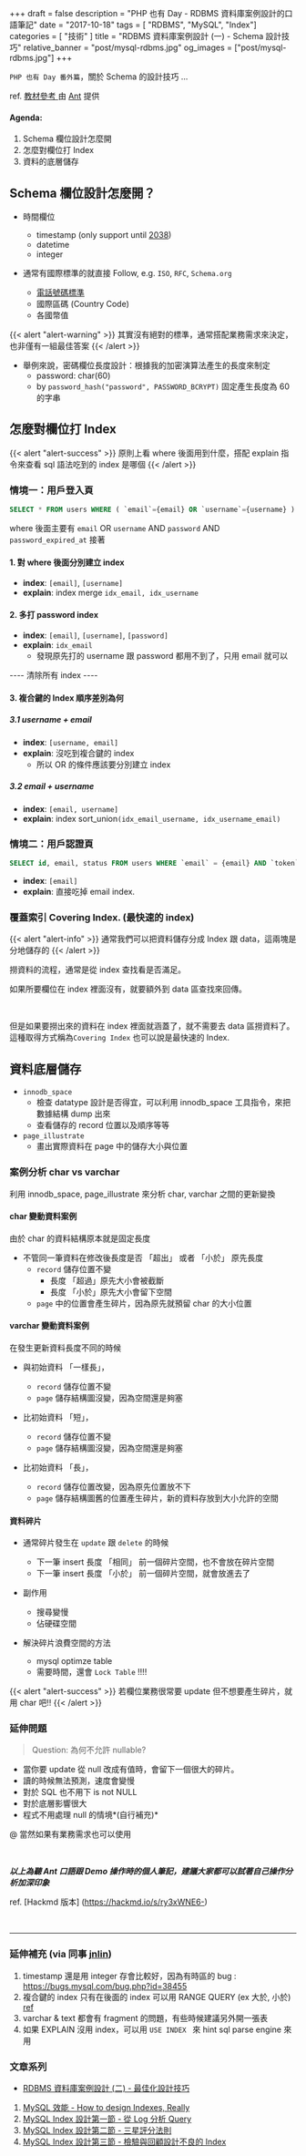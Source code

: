 +++
draft = false
description = "PHP 也有 Day - RDBMS 資料庫案例設計的口語筆記"
date = "2017-10-18"
tags = [ "RDBMS", "MySQL", "Index"]
categories = [ "技術" ]
title = "RDBMS 資料庫案例設計 (一) - Schema 設計技巧"
relative_banner = "post/mysql-rdbms.jpg"
og_images = ["post/mysql-rdbms.jpg"]
+++

`PHP 也有 Day 番外篇`，關於 Schema 的設計技巧 ...

<!--more-->

ref. [教材參考 ](https://blog.gcos.me/Spec.pdf) 由 [Ant](https://about.me/yftzeng) 提供

#### Agenda:
1. Schema 欄位設計怎麼開
2. 怎麼對欄位打 Index
3. 資料的底層儲存

## Schema 欄位設計怎麼開？

- 時間欄位
    - timestamp (only support until [2038](https://zh.wikipedia.org/wiki/2038%E5%B9%B4%E9%97%AE%E9%A2%98))
    - datetime
    - integer

- 通常有國際標準的就直接 Follow, e.g. `ISO`, `RFC`, `Schema.org`
    - [電話號碼標準](https://en.wikipedia.org/wiki/E.164#Telephone_number_categories)
    - 國際區碼 (Country Code)
    - 各國幣值

{{< alert "alert-warning" >}}
其實沒有絕對的標準，通常搭配業務需求來決定，也非僅有一組最佳答案
{{< /alert >}}

- 舉例來說，密碼欄位長度設計：根據我的加密演算法產生的長度來制定
    - password: char(60)
    - by `password_hash("password", PASSWORD_BCRYPT)` 固定產生長度為 60 的字串


## 怎麼對欄位打 Index
{{< alert "alert-success" >}}
原則上看 where 後面用到什麼，搭配 explain 指令來查看 sql 語法吃到的 index 是哪個
{{< /alert >}}


### <span class="text-primary">情境一：用戶登入頁</span>

```sql
SELECT * FROM users WHERE ( `email`={email} OR `username`={username} ) AND `password`={password} AND `password_expired_at` > NOW() AND `status` = {active};
```
where 後面主要有 `email` OR `username` AND `password` AND `password_expired_at`
接著

#### 1. 對 where 後面分別建立 index
- **index**: `[email]`, `[username]`
- **explain**: index merge `idx_email, idx_username`

#### 2. 多打 password index
- **index**: `[email]`, `[username]`, `[password]`
- **explain**: `idx_email`
    - 發現原先打的 username 跟 password 都用不到了，只用 email 就可以

---- 清除所有 index ----

#### 3. 複合鍵的 Index 順序差別為何
##### 3.1 username + email
- **index**: `[username, email]`
- **explain**: 沒吃到複合鍵的 index
    -  所以 OR 的條件應該要分別建立 index
##### 3.2 email + username
- **index**: `[email, username]`
- **explain**: index sort_union`(idx_email_username, idx_username_email)`


### <span class="text-primary">情境二：用戶認證頁</span>

```sql
SELECT id, email, status FROM users WHERE `email` = {email} AND `token` = {token} AND `token_expired_at` > NOW() AND `status` = {unverified}
```
- **index**: `[email]`
- **explain**: 直接吃掉 email index.

### <span class="text-primary">覆蓋索引 Covering Index. (最快速的 index)</span>
{{< alert "alert-info" >}}
通常我們可以把資料儲存分成 Index 跟 data，這兩塊是分地儲存的
{{< /alert >}}

撈資料的流程，通常是從 index 查找看是否滿足。

如果所要欄位在 index 裡面沒有，就要額外到 data 區查找來回傳。

<br>

但是如果要撈出來的資料在 index 裡面就涵蓋了，就不需要去 data 區撈資料了。這種取得方式稱為`Covering Index` 也可以說是最快速的 Index.


## 資料底層儲存
- `innodb_space`
    - 檢查 datatype 設計是否得宜，可以利用 innodb_space 工具指令，來把數據結構 dump 出來
    - 查看儲存的 record 位置以及順序等等
- `page_illustrate`
    - 畫出實際資料在 page 中的儲存大小與位置

### <span class="text-primary">案例分析 char vs varchar</span>
利用 innodb_space, page_illustrate 來分析 char, varchar 之間的更新變換

#### char 變動資料案例
由於 char 的資料結構原本就是固定長度

- 不管同一筆資料在修改後長度是否 「超出」 或者 「小於」 原先長度
    - `record` 儲存位置不變
        - 長度 「超過」原先大小會被截斷
        - 長度 「小於」原先大小會留下空間
    - `page` 中的位置會產生碎片，因為原先就預留 char 的大小位置

#### varchar 變動資料案例

在發生更新資料長度不同的時候

- 與初始資料 「一樣長」，
    - `record` 儲存位置不變
    - `page` 儲存結構圖沒變，因為空間還是夠塞
- 比初始資料 「短」，
    - `record` 儲存位置不變
    - `page` 儲存結構圖沒變，因為空間還是夠塞

- 比初始資料 「長」，
    - `record` 儲存位置改變，因為原先位置放不下
    - `page` 儲存結構圖舊的位置產生碎片，新的資料存放到大小允許的空間

#### 資料碎片
- 通常碎片發生在 `update` 跟 `delete` 的時候
    - 下一筆 insert 長度 「相同」 前一個碎片空間，也不會放在碎片空間
    - 下一筆 insert 長度 「小於」 前一個碎片空間，就會放進去了

- 副作用
    - 搜尋變慢
    - 佔硬碟空間

- 解決碎片浪費空間的方法
    - mysql optimze table
    - 需要時間，還會 `Lock Table` !!!!

{{< alert "alert-success" >}}
若欄位業務很常要 update 但不想要產生碎片，就用 char 吧!!
{{< /alert >}}


### 延伸問題
> Question: 為何不允許 nullable?

- 當你要 update 從 null 改成有值時，會留下一個很大的碎片。
- 讀的時候無法預測，速度會變慢
- 對於 SQL 也不用下 is not NULL
- 對於底層影響很大
- 程式不用處理 null 的情境*(自行補充)*

@ 當然如果有業務需求也可以使用

<br>

***以上為聽 Ant 口語跟 Demo 操作時的個人筆記，建議大家都可以試著自己操作分析加深印象***

ref. [Hackmd 版本] (https://hackmd.io/s/ry3xWNE6-)

<br>

----

### 延伸補充 (via 同事 [jnlin](https://jnlin.org/))

1. timestamp 還是用 integer 存會比較好，因為有時區的 bug : https://bugs.mysql.com/bug.php?id=38455
2. 複合鍵的 index 只有在後面的 index 可以用 RANGE QUERY (ex 大於, 小於) [ref](https://www.percona.com/blog/2009/09/12/3-ways-mysql-uses-indexes/)
3. varchar & text 都會有 fragment 的問題，有些時候建議另外開一張表
4. 如果 EXPLAIN 沒用 index，可以用 `USE INDEX ` 來 hint sql parse engine 來用



### <span class="text-success">__文章系列__</span>

-  [RDBMS 資料庫案例設計 (二) - 最佳化設計技巧](/rdbms_mysql_tuning/)

1. [MySQL 效能 - How to design Indexes, Really](/mysql_performance)
2. [MySQL Index 設計第一節 - 從 Log 分析 Query](/mysql_profiling_query_log/)
3. [MySQL Index 設計第二節 - 三星評分法則](/mysql_index_3star_system/)
4. [MySQL Index 設計第三節 - 檢驗與回顧設計不良的 Index](/mysql_index_review/)
